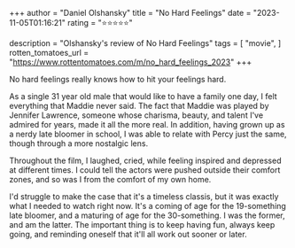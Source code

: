 +++
author = "Daniel Olshansky"
title = "No Hard Feelings"
date = "2023-11-05T01:16:21"
rating = "⭐⭐⭐⭐⭐"

description = "Olshansky's review of No Hard Feelings"
tags = [
    "movie",
]
rotten_tomatoes_url = "https://www.rottentomatoes.com/m/no_hard_feelings_2023"
+++

No hard feelings really knows how to hit your feelings hard.

As a single 31 year old male that would like to have a family one day, I felt everything that Maddie never said. The fact that Maddie was played by Jennifer Lawrence, someone whose charisma, beauty, and talent I've admired for years, made it all the more real. In addition, having grown up as a nerdy late bloomer in school, I was able to relate with Percy just the same, though through a more nostalgic lens.

Throughout the film, I laughed, cried, while feeling inspired and depressed at different times. I could tell the actors were pushed outside their comfort zones, and so was I from the comfort of my own home.

I'd struggle to make the case that it's a timeless classis, but it was exactly what I needed to watch right now. It's a coming of age for the 19-something late bloomer, and a maturing of age for the 30-something. I was the former, and am the latter. The important thing is to keep having fun, always keep going, and reminding oneself that it'll all work out sooner or later.

